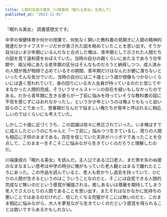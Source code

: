 ```yaml
---
title: 人間的完成の喪失（川端康成『眠れる美女』を読んで）
published_at: "2023-11-01"
---
```


『眠れる美女』 読書感想文です。

中学の保健体育か何かの授業で、何気なく開いた教科書の見開きに人間の精神的発達だかライフステージだかが表された図を眺めていたことを思い出す。そうか自分はいま少年期にいるんだなと合点した俺は、青年期として示された人間たちの図を見て違和感をおぼえていた。当時の自分の親くらいにあたるであろう壮年期や、祖父母にあたる老年期の区分はそんなものだろうと納得しつつ、成人済みの人間が我が物顔で占めているその期間、青年期だけはなんだか腑に落ちないといったそんな気分でいた。当時の自分には二十歳という歳が想像もつかないくらいには遠く思われていて、身の回りにいる大人全員が持っているのだと信じてやまなかった人間的完成、そういうマイルストーンの存在を疑いもしなかったのである。だから青年期に生きる彼らが一丁前に悩みを持っていそうな教科書の図に不信を感じずにはおれなかったし、というか少年というのは俺よりももっと幼い奴らのことであって、思春期だなんだで悩ましい俺たちが青年と呼ばれるに相応しいのではくらいにも考えていた。

しかし二十歳に近づくうち、この認識は徐々に修正されていった。いま俺はすでに成人したというのにちゃんと「一丁前に」悩みつつ生きているし、周りの人間も相応に子供のままである。存在を信じていた天井がハリボテであったことを合点して、このまま一生そこそこに悩みながら生きていくのだろうと理解したのだ。

川端康成の「眠れる美女」を読んだ。主人公である江口老人、まだ男を失わぬ彼のなまなましい思考は中学の時分に俺がもっていた老人観とはまるで離れたところにあった。この作品を読んでいると、老人も若かりし過去を持っていて、ひとりの人間が生きるというのはこういうことなのだと、そこには自覚できる人間的完成など無いのだという感覚が補強される。癒しあるいは尊厳を期待してしまう老人でさえひとりの人間であることを思い出す、またそれはなかなかに気持ちの悪いことではあるのだけれど、信じたくなる完璧がそこには無いのだと、このまま相応に悩みながら、大人を夢見ながら生きていくのだという感覚を得られることは救いですらあるかもしれない。
